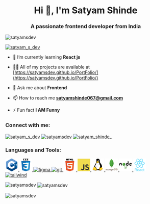 <h1 align="center">Hi 👋, I'm Satyam Shinde</h1>
<h3 align="center">A passionate frontend developer from India</h3>

<p align="left"> <img src="https://komarev.com/ghpvc/?username=satyamsdev&label=Profile%20views&color=0e75b6&style=flat" alt="satyamsdev" /> </p>

<p align="left"> <a href="https://twitter.com/satyam_s_dev" target="blank"><img src="https://img.shields.io/twitter/follow/satyam_s_dev?logo=twitter&style=for-the-badge" alt="satyam_s_dev" /></a> </p>

- 🌱 I’m currently learning **React js**

- 👨‍💻 All of my projects are available at [https://satyamsdev.github.io/PortFolio/](https://satyamsdev.github.io/PortFolio/)

- 💬 Ask me about **Frontend**

- 📫 How to reach me **satyamshinde067@gmail.com**

- ⚡ Fun fact **I AM Funny**

<h3 align="left">Connect with me:</h3>
<p align="left">
<a href="https://twitter.com/satyam_s_dev" target="blank"><img align="center" src="https://raw.githubusercontent.com/rahuldkjain/github-profile-readme-generator/master/src/images/icons/Social/twitter.svg" alt="satyam_s_dev" height="30" width="40" /></a>
<a href="https://linkedin.com/in/satyamsdev" target="blank"><img align="center" src="https://raw.githubusercontent.com/rahuldkjain/github-profile-readme-generator/master/src/images/icons/Social/linked-in-alt.svg" alt="satyamsdev" height="30" width="40" /></a>
<a href="https://www.leetcode.com/satyam_shinde_" target="blank"><img align="center" src="https://raw.githubusercontent.com/rahuldkjain/github-profile-readme-generator/master/src/images/icons/Social/leet-code.svg" alt="satyam_shinde_" height="30" width="40" /></a>
</p>

<h3 align="left">Languages and Tools:</h3>
<p align="left"> <a href="https://www.w3schools.com/cpp/" target="_blank" rel="noreferrer"> <img src="https://raw.githubusercontent.com/devicons/devicon/master/icons/cplusplus/cplusplus-original.svg" alt="cplusplus" width="40" height="40"/> </a> <a href="https://www.w3schools.com/css/" target="_blank" rel="noreferrer"> <img src="https://raw.githubusercontent.com/devicons/devicon/master/icons/css3/css3-original-wordmark.svg" alt="css3" width="40" height="40"/> </a> <a href="https://www.figma.com/" target="_blank" rel="noreferrer"> <img src="https://www.vectorlogo.zone/logos/figma/figma-icon.svg" alt="figma" width="40" height="40"/> </a> <a href="https://git-scm.com/" target="_blank" rel="noreferrer"> <img src="https://www.vectorlogo.zone/logos/git-scm/git-scm-icon.svg" alt="git" width="40" height="40"/> </a> <a href="https://www.w3.org/html/" target="_blank" rel="noreferrer"> <img src="https://raw.githubusercontent.com/devicons/devicon/master/icons/html5/html5-original-wordmark.svg" alt="html5" width="40" height="40"/> </a> <a href="https://developer.mozilla.org/en-US/docs/Web/JavaScript" target="_blank" rel="noreferrer"> <img src="https://raw.githubusercontent.com/devicons/devicon/master/icons/javascript/javascript-original.svg" alt="javascript" width="40" height="40"/> </a> <a href="https://www.linux.org/" target="_blank" rel="noreferrer"> <img src="https://raw.githubusercontent.com/devicons/devicon/master/icons/linux/linux-original.svg" alt="linux" width="40" height="40"/> </a> <a href="https://www.mongodb.com/" target="_blank" rel="noreferrer"> <img src="https://raw.githubusercontent.com/devicons/devicon/master/icons/mongodb/mongodb-original-wordmark.svg" alt="mongodb" width="40" height="40"/> </a> <a href="https://nodejs.org" target="_blank" rel="noreferrer"> <img src="https://raw.githubusercontent.com/devicons/devicon/master/icons/nodejs/nodejs-original-wordmark.svg" alt="nodejs" width="40" height="40"/> </a> <a href="https://reactjs.org/" target="_blank" rel="noreferrer"> <img src="https://raw.githubusercontent.com/devicons/devicon/master/icons/react/react-original-wordmark.svg" alt="react" width="40" height="40"/> </a> <a href="https://tailwindcss.com/" target="_blank" rel="noreferrer"> <img src="https://www.vectorlogo.zone/logos/tailwindcss/tailwindcss-icon.svg" alt="tailwind" width="40" height="40"/> </a> </p>

<p><img align="left" src="https://github-readme-stats.vercel.app/api/top-langs?username=satyamsdev&show_icons=true&locale=en&layout=compact" alt="satyamsdev" /></p>

<p>&nbsp;<img align="center" src="https://github-readme-stats.vercel.app/api?username=satyamsdev&show_icons=true&locale=en" alt="satyamsdev" /></p>

<p><img align="center" src="https://github-readme-streak-stats.herokuapp.com/?user=satyamsdev&" alt="satyamsdev" /></p>
